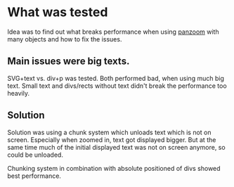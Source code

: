 # What was tested

Idea was to find out what breaks performance when using [panzoom](https://github.com/anvaka/panzoom) with many objects and how to fix the issues.

## Main issues were big texts.

SVG+text vs. div+p was tested. Both performed bad, when using much big text. Small text and divs/rects without text didn't break the performance too heavily.

## Solution

Solution was using a chunk system which unloads text which is not on screen. Especially when zoomed in, text got displayed bigger. But at the same time much of the initial displayed text was not on screen anymore, so could be unloaded.

Chunking system in combination with absolute positioned of divs showed best performance.
